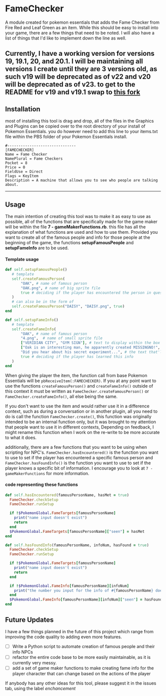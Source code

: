 # FameChecker

A module created for pokemon essentials that adds the Fame Checker from Fire Red and Leaf Green as an item. While this should be easy to install into your game, there are a few things that need to be noted. I will also have a list of things that I'd like to implement down the line as well.

## Currently, I have a working version for versions 19, 19.1, 20, and 20.1. I will be maintaining all versions I create until they are 3 versions old, as such v19 will be deprecated as of v22 and v20 will be deprecated as of v23. to get to the README for v19 and v19.1 swap to [this fork](https://github.com/domx9200/FameChecker/tree/Essentials-v19)

## Installation

most of installing this tool is drag and drop, all of the files in the Graphics and Plugins can be copied over to the root directory of your install of Pokemon Essentials. you do however need to add this line to your items.txt file within the PBS folder of your Pokemon Essentials install.

```
#-------------------------------
[FAMECHECKER]
Name = Fame Checker
NamePlural = Fame Checkers
Pocket = 8
Price = 0
FieldUse = Direct
Flags = KeyItem
Description = A machine that allows you to see who people are talking about.
```

---

## Usage

The main intention of creating this tool was to make it as easy to use as possible, all of the functions that are specifically made for the game maker will be within the file **7 - gameMakerFunctions.rb**. this file has all the explanation of what functions are used and how to use them. Provided you want to create all of the famous people and info for those people at the beginning of the game, the functions **setupFamousPeople** and **setupFameInfo** are to be used.

#### Template usage

```ruby
def self.setupFamousPeople()
   # template
   self.createFamousPerson(
       "OAK", # name of famous person
       "OAK.png", # name of big sprite file
       true # deciding if the player has encountered the person in question
   )
   # can also be in the form of
   self.createFamousPerson("DAISY", "DAISY.png", true)
end

def self.setupFameInfo()
   # template
   self.createFameInfo(
       "OAK", # name of famous person
       "4.png",  # name of small sprite file
       ["VERIDIAN CITY", "GYM SIGN"], # text to display within the box in the middle of the screen
       ["Oak is an interesting man, he apparently created MISSINGNO!", "I get it, you're skeptical, but it's true, he really did!"], # text that displays when you press USE
       "Did you hear about his secret experiment...", # the text that'll be displayed when hovering over
       true # deciding if the player has learned this info
   )
end
```

When giving the player the item, the function call from base Pokemon Essentials will be `pbReceiveItem(:FAMECHECKER)`. If you at any point want to use the functions `createFamousPerson()` and `createFameInfo()` outside of this context it must be written as `FameChecker.createFamousPerson()` or `FameChecker.createFameInfo()`, all else being the same.

If you don't want to use the item and would rather use it in a difference context, such as during a conversation or in another plugin, all you need to do is call the function `FameChecker.create()`, this function was originally intended to be an internal function only, but it was brought to my attention that people want to use it in different contexts, Depending on feedback, I might rename this function when I work on the re-write to be more accurate to what it does.

additionally, there are a few functions that you want to be using when scripting for NPC's. `FameChecker.hasEncountered()` is the function you want to use to set if the player has encountered a specific famous person and `FameChecker.hasFoundInfo()` is the function you want to use to set if the player knows a specific bit of information. I encourage you to look at `7 - gameMakerFunctions` for more information.

#### code representing these functions

```ruby
def self.hasEncountered(famousPersonName, hasMet = true)
  FameChecker.checkSetup
  FameChecker.runSetup

  if !$PokemonGlobal.FameTargets[famousPersonName]
    print("name input doesn't exist")
    return
  end
  $PokemonGlobal.FameTargets[famousPersonName]["seen"] = hasMet
end

def self.hasFoundInfo(famousPersonName, infoNum, hasFound = true)
  FameChecker.checkSetup
  FameChecker.runSetup

  if !$PokemonGlobal.FameTargets[famousPersonName]
    print("name input doesn't exist")
    return
  end

  if !$PokemonGlobal.FameInfo[famousPersonName][infoNum]
    print("the number you input for the info of #{famousPersonName} doesn't exist.")
  end
  $PokemonGlobal.FameInfo[famousPersonName][infoNum]["seen"] = hasFound
end
```

## Future Updates

I have a few things planned in the future of this project which range from improving the code quality to adding even more features.

- [ ] Write a Python script to automate creation of famous people and their info NPCs
- [ ] refactor the entire code base to be more easily maintainable, as it is currently very messy.
- [ ] add a set of game maker functions to make creating fame info for the player character that can change based on the actions of the player

If anybody has any other ideas for this tool, please suggest it in the issues tab, using the label _enchancement_
